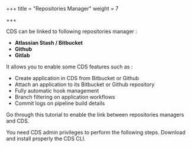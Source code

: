 +++
title = "Repositories Manager"
weight = 7

+++


CDS can be linked to following repositories manager :

 - **Atlassian Stash / Bitbucket**
 - **Github**
 - **Gitlab**

It allows you to enable some CDS features such as :

 - Create application in CDS from Bitbucket or Github
 - Attach an application to its Bitbucket or Github repository
 - Fully automatic hook management
 - Branch filtering on application workflows
 - Commit logs on pipeline build details

Go through this tutorial to enable the link between repositories managers and CDS.


You need CDS admin privileges to perform the following steps.
Download and install properly the CDS CLI.
